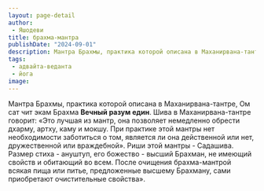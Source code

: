 ```yaml
---
layout: page-detail
author:
 - Яшодеви
title: брахма-мантра
publishDate: "2024-09-01"
description: Мантра Брахмы, практика которой описана в Маханирвана-тантре, Ом сат чит экам Брахма Вечный разум един. Шива в Маханирвана-тантре говорит
tags:
 - адвайта-веданта
 - йога
image: 
---
```


Мантра Брахмы, практика которой описана в Маханирвана-тантре, Ом сат чит экам Брахма __Вечный разум един__. Шива в Маханирвана-тантре говорит:
	«Это лучшая из мантр, она позволяет немедленно обрести дхарму, артху, каму и мокшу. При практике этой мантры нет необходимости заботиться о том, является ли она действенной или нет, дружественной или враждебной». Риши этой мантры - Садашива. Размер стиха - ануштуп, его божество - высший Брахман, не имеющий свойств и обитающий во всем. После очищения брахма-мантрой всякая пища или питье, предложенные высшему Брахману, сами приобретают очистительные свойства».

